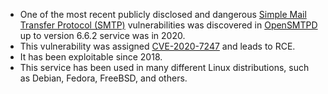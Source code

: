 - One of the most recent publicly disclosed and dangerous [Simple Mail Transfer Protocol (SMTP)](https://en.wikipedia.org/wiki/Simple_Mail_Transfer_Protocol) vulnerabilities was discovered in [OpenSMTPD](https://www.opensmtpd.org/) up to version 6.6.2 service was in 2020. 
- This vulnerability was assigned [CVE-2020-7247](https://cve.mitre.org/cgi-bin/cvename.cgi?name=CVE-2020-7247) and leads to RCE. 
- It has been exploitable since 2018. 
- This service has been used in many different Linux distributions, such as Debian, Fedora, FreeBSD, and others.